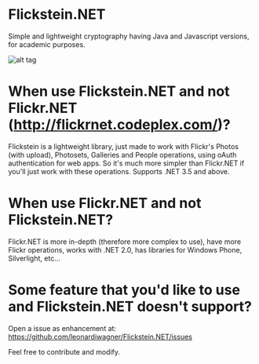 Flickstein.NET
=====
Simple and lightweight cryptography having Java and Javascript versions, for academic purposes.

![alt tag](https://raw.githubusercontent.com/leonardiwagner/Flickstein.NET/master/logo.jpg)

When use Flickstein.NET and not Flickr.NET (http://flickrnet.codeplex.com/)?
=====
Flickstein is a lightweight library, just made to work with Flickr's Photos (with upload), Photosets, Galleries and People operations, using oAuth authentication for web apps. So it's much more simpler than Flickr.NET if you'll just work with these operations. Supports .NET 3.5 and above.

When use Flickr.NET and not Flickstein.NET?
=====
Flickr.NET is more in-depth (therefore more complex to use), have more Flickr operations, works with .NET 2.0, has libraries for Windows Phone, Silverlight, etc...

Some feature that you'd like to use and Flickstein.NET doesn't support?
=====
Open a issue as enhancement at: https://github.com/leonardiwagner/Flickstein.NET/issues

Feel free to contribute and modify.
